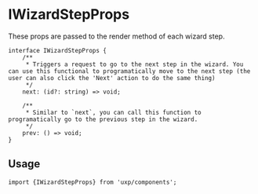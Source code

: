 # IWizardStepProps




These props are passed to the render method of each wizard step.





```tsx
interface IWizardStepProps {
    /**
     * Triggers a request to go to the next step in the wizard. You can use this functional to programatically move to the next step (the user can also click the 'Next' action to do the same thing)
     */
    next: (id?: string) => void;

    /**
     * Similar to `next`, you can call this function to programatically go to the previous step in the wizard.
     */
    prev: () => void;
}
```

## Usage



```tsx
import {IWizardStepProps} from 'uxp/components';
```

